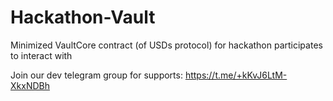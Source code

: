 # Hackathon-Vault
Minimized VaultCore contract (of USDs protocol) for hackathon participates to interact with

Join our dev telegram group for supports: https://t.me/+kKvJ6LtM-XkxNDBh
